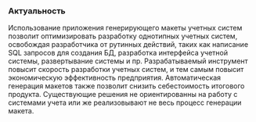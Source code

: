 ### Актуальность
Использование приложения генерирующего макеты учетных систем позволит оптимизировать разработку однотипных учетных систем, освобождая разработчика от рутинных действий, таких как написание SQL запросов для создания БД, разработка интерфейса учетной системы, развертывание системы и пр.
Разрабатываемый инструмент повысит скорость разработки учетных систем, и тем самым повысит экономическую эффективность предприятия.
Автоматическая генерация макетов также позволит снизить себестоимость итогового продукта.
Существующие решения не ориентированны на работу с системами учета или же реализовывают не весь процесс генерации макета.
